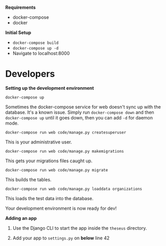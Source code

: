 **Requirements**

* docker-compose
* docker

**Initial Setup**

* `docker-compose build`
* `docker-compose up -d`
* Navigate to localhost:8000

# Developers

**Setting up the development environment**

`docker-compose up`

Sometimes the docker-compose service for web doesn't sync up with the database. It's a known issue. Simply run `docker-compose down` and then `docker-compose up` until it goes down, then you can add `-d` for daemon mode.

`docker-compose run web code/manage.py createsuperuser`

This is your administrative user.

`docker-compose run web code/manage.py makemigrations`

This gets your migrations files caught up.

`docker-compose run web code/manage.py migrate`

This builds the tables.

`docker-compose run web code/manage.py loaddata organizations`

This loads the test data into the database.

Your development environment is now ready for dev!

**Adding an app**

1. Use the Django CLI to start the app inside the `theseus` directory.

2. Add your app to `settings.py` on **below** line 42
